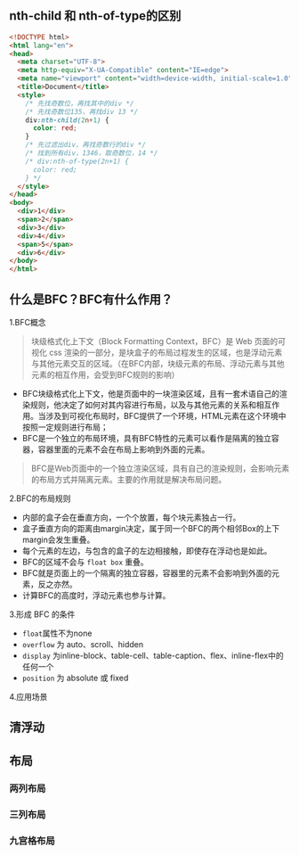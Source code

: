 ## nth-child 和 nth-of-type的区别

```html
<!DOCTYPE html>
<html lang="en">
<head>
  <meta charset="UTF-8">
  <meta http-equiv="X-UA-Compatible" content="IE=edge">
  <meta name="viewport" content="width=device-width, initial-scale=1.0">
  <title>Document</title>
  <style>
    /* 先找奇数位，再找其中的div */
    /* 先找奇数位135，再找div 13 */
    div:nth-child(2n+1) {
      color: red;
    }
    /* 先过滤出div，再找奇数行的div */
    /* 找到所有div，1346，取奇数位，14 */
    /* div:nth-of-type(2n+1) {
      color: red;
    } */
  </style>
</head>
<body>
  <div>1</div>
  <span>2</span>
  <div>3</div>
  <div>4</div>
  <span>5</span>
  <div>6</div>
</body>
</html>
```

## 什么是BFC？BFC有什么作用？

1.BFC概念

> 块级格式化上下文（Block Formatting Context，BFC）是 Web 页面的可视化 css 渲染的一部分，是块盒子的布局过程发生的区域，也是浮动元素与其他元素交互的区域。（在BFC内部，块级元素的布局、浮动元素与其他元素的相互作用，会受到BFC规则的影响）

- BFC块级格式化上下文，他是页面中的一块渲染区域，且有一套术语自己的渲染规则，他决定了如何对其内容进行布局，以及与其他元素的关系和相互作用。当涉及到可视化布局时，BFC提供了一个环境，HTML元素在这个环境中按照一定规则进行布局；
- BFC是一个独立的布局环境，具有BFC特性的元素可以看作是隔离的独立容器，容器里面的元素不会在布局上影响到外面的元素。

> BFC是Web页面中的一个独立渲染区域，具有自己的渲染规则，会影响元素的布局方式并隔离元素。主要的作用就是解决布局问题。

2.BFC的布局规则

- 内部的盒子会在垂直方向，一个个放置，每个块元素独占一行。
- 盒子垂直方向的距离由margin决定，属于同一个BFC的两个相邻Box的上下margin会发生重叠。
- 每个元素的左边，与包含的盒子的左边相接触，即使存在浮动也是如此。
- BFC的区域不会与 `float box` 重叠。
- BFC就是页面上的一个隔离的独立容器，容器里的元素不会影响到外面的元素，反之亦然。
- 计算BFC的高度时，浮动元素也参与计算。

3.形成 BFC 的条件

- `float`属性不为none
- `overflow` 为 auto、scroll、hidden
- `display` 为inline-block、table-cell、table-caption、flex、inline-flex中的任何一个
- `position` 为 absolute 或 fixed

4.应用场景

## 清浮动

## 布局

### 两列布局

### 三列布局

### 九宫格布局

